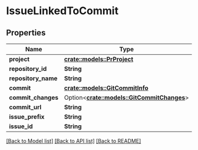 # IssueLinkedToCommit

## Properties

Name | Type | Description | Notes
------------ | ------------- | ------------- | -------------
**project** | [**crate::models::PrProject**](PR_Project.md) |  | 
**repository_id** | **String** |  | 
**repository_name** | **String** |  | 
**commit** | [**crate::models::GitCommitInfo**](GitCommitInfo.md) |  | 
**commit_changes** | Option<[**crate::models::GitCommitChanges**](GitCommitChanges.md)> |  | [optional]
**commit_url** | **String** |  | 
**issue_prefix** | **String** |  | 
**issue_id** | **String** |  | 

[[Back to Model list]](../README.md#documentation-for-models) [[Back to API list]](../README.md#documentation-for-api-endpoints) [[Back to README]](../README.md)


